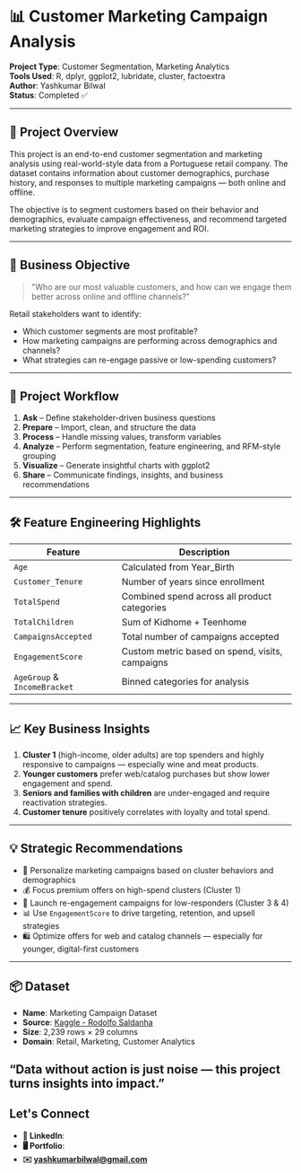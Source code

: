 # 📊 Customer Marketing Campaign Analysis

**Project Type**: Customer Segmentation, Marketing Analytics  
**Tools Used**: R, dplyr, ggplot2, lubridate, cluster, factoextra  
**Author**: Yashkumar Bilwal  
**Status**: Completed ✅

---

## 📌 Project Overview

This project is an end-to-end customer segmentation and marketing analysis using real-world-style data from a Portuguese retail company. The dataset contains information about customer demographics, purchase history, and responses to multiple marketing campaigns — both online and offline.

The objective is to segment customers based on their behavior and demographics, evaluate campaign effectiveness, and recommend targeted marketing strategies to improve engagement and ROI.

---

## 🎯 Business Objective

> "Who are our most valuable customers, and how can we engage them better across online and offline channels?"

Retail stakeholders want to identify:
- Which customer segments are most profitable?
- How marketing campaigns are performing across demographics and channels?
- What strategies can re-engage passive or low-spending customers?

---

## 🧭 Project Workflow

1. **Ask** – Define stakeholder-driven business questions  
2. **Prepare** – Import, clean, and structure the data  
3. **Process** – Handle missing values, transform variables  
4. **Analyze** – Perform segmentation, feature engineering, and RFM-style grouping  
5. **Visualize** – Generate insightful charts with ggplot2  
6. **Share** – Communicate findings, insights, and business recommendations

---

## 🛠 Feature Engineering Highlights

| Feature             | Description                                   |
|---------------------|-----------------------------------------------|
| `Age`               | Calculated from Year_Birth                    |
| `Customer_Tenure`   | Number of years since enrollment              |
| `TotalSpend`        | Combined spend across all product categories |
| `TotalChildren`     | Sum of Kidhome + Teenhome                     |
| `CampaignsAccepted` | Total number of campaigns accepted            |
| `EngagementScore`   | Custom metric based on spend, visits, campaigns|
| `AgeGroup` & `IncomeBracket` | Binned categories for analysis       |

---

## 📈 Key Business Insights

1. **Cluster 1** (high-income, older adults) are top spenders and highly responsive to campaigns — especially wine and meat products.
2. **Younger customers** prefer web/catalog purchases but show lower engagement and spend.
3. **Seniors and families with children** are under-engaged and require reactivation strategies.
4. **Customer tenure** positively correlates with loyalty and total spend.

---

## 💡 Strategic Recommendations

- 🎯 Personalize marketing campaigns based on cluster behaviors and demographics  
- 💰 Focus premium offers on high-spend clusters (Cluster 1)  
- 🔄 Launch re-engagement campaigns for low-responders (Cluster 3 & 4)  
- 📊 Use `EngagementScore` to drive targeting, retention, and upsell strategies  
- 🛍️ Optimize offers for web and catalog channels — especially for younger, digital-first customers

---

## 📦 Dataset

- **Name**: Marketing Campaign Dataset  
- **Source**: [Kaggle - Rodolfo Saldanha](https://www.kaggle.com/datasets/rodsaldanha/arketing-campaign)  
- **Size**: 2,239 rows × 29 columns  
- **Domain**: Retail, Marketing, Customer Analytics

## “Data without action is just noise — this project turns insights into impact.”

## Let's Connect 
- **💼 LinkedIn**:[](https://www.linkedin.com/in/yash-bilwal-4b38b4203/)
- **🖥️ Portfolio**:[](https://yashbilwal.vercel.app/)
- **✉️ yashkumarbilwal@gmail.com**
